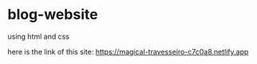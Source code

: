 # blog-website
using html and css


here is the link of this site: https://magical-travesseiro-c7c0a8.netlify.app
